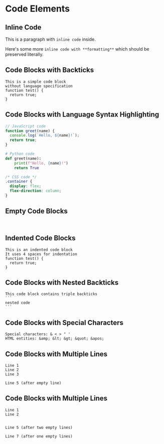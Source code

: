 # Code Elements
<!-- 
TEST REASONING:
Code formatting needs special attention because it affects functionality.
In this test, note that indented code blocks are converted to 
fenced code blocks (```). This is an acceptable transformation that maintains
or enhances functionality while preserving the content and meaning.
-->


## Inline Code

This is a paragraph with `inline code` inside.

Here's some more `inline code with **formatting**` which should be preserved literally.

## Code Blocks with Backticks

```
This is a simple code block
without language specification
function test() {
  return true;
}
```

## Code Blocks with Language Syntax Highlighting

```javascript
// JavaScript code
function greet(name) {
  console.log(`Hello, ${name}!`);
  return true;
}
```

```python
# Python code
def greet(name):
    print(f"Hello, {name}!")
    return True
```

```css
/* CSS code */
.container {
  display: flex;
  flex-direction: column;
}
```

## Empty Code Blocks

```
```

```javascript
```

## Indented Code Blocks

```
This is an indented code block
It uses 4 spaces for indentation
function test() {
  return true;
}
```

## Code Blocks with Nested Backticks

````
This code block contains triple backticks
```
nested code
```
````

## Code Blocks with Special Characters

```
Special characters: & < > " '
HTML entities: &amp; &lt; &gt; &quot; &apos;
```

## Code Blocks with Multiple Lines

```
Line 1
Line 2
Line 3

Line 5 (after empty line)
```

## Code Blocks with Multiple Lines

```
Line 1
Line 2


Line 5 (after two empty lines)

Line 7 (after one empty lines)
```